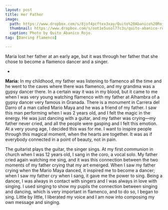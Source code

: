 ```yaml
---
layout: post
title: Her Father
image:
  path: https://www.dropbox.com/s/8jof4pcftex3xay/Quito%20Abanico%20Rojo.png?raw=1
  thumbnail: https://www.dropbox.com/s/oot1e5usol77c3s/quito-abanico-rojo_thumbnail.png?raw=1
  caption: Photo by Quito Abanico Rojo.
tag: [Dancing Flamenco]

---
```


Maria lost her father at an early age, but it was through her father that she chose to become a flamenco dancer and a singer. 

<!--more-->

-

**Maria:** In my childhood, my father was listening to flamenco all the time and he went to the caves where there was flamenco, and  my grandma was a gypsy dancer there. In a certain way it was in my blood, but it came to me when I was very young watching flamenco with my father at Alhambra of a gypsy dancer very famous in Granada. There is a monument in Carrera del Darro of a man called Mario Maya and he was a friend of my father. I saw this man performing when I was 2 years old, and I felt the magic in the energy. He was just dancing with a guitar, and my father was crying—my father never cried, and all the people were gasping and I felt this emotion. At a very young age, I decided this was for me. I want to inspire people through this magical moment, when the hearts are together. It was as if everybody connected in a point of beauty, not in pain.

The guitarist plays the guitar, the singer sings. At my first *communion* in church when I was 12 years old, I sang in the coro, a vocal solo. My father cried again watching me sing, and it was this connection between the two moments of my father crying that my art emerged. When I saw my father crying when the Mario Maya danced, it inspired me to become a dancer; when I saw my father cry when I sang, it gave me the power to sing. Being a dancer, I was always in contact with singers and I was always in love with singing. I used singing to show my pupils the connection between singing and dancing, which is very important in flamenco, and to do so, I began to sing. Little by little, I liberated my voice and I am now into composing my own message and singing.
